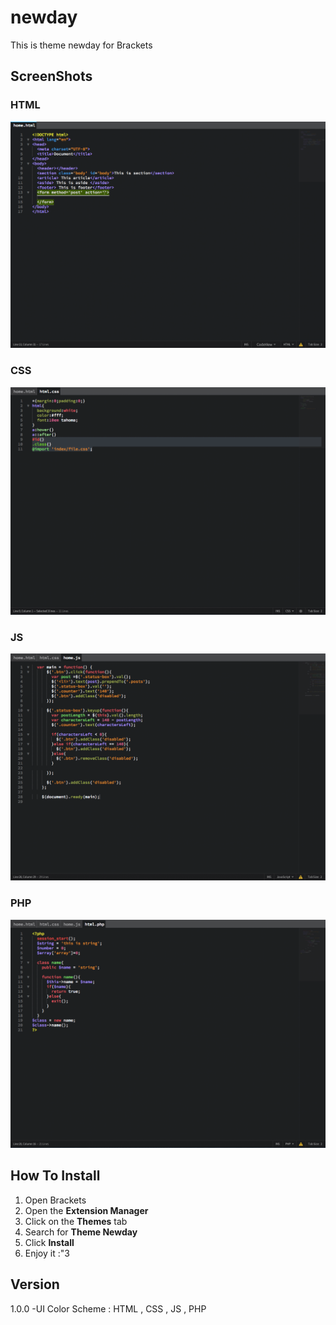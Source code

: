 # newday
This is theme newday for Brackets
## ScreenShots

### HTML
![html](screenshots/html.png)

### CSS
![html](screenshots/css.png)

### JS
![html](screenshots/js.png)

### PHP
![html](screenshots/php.png)

## How To Install
1. Open Brackets
2. Open the **Extension Manager**
3. Click on the **Themes** tab
4. Search for **Theme Newday**
5. Click **Install**
6. Enjoy it :"3
## Version 
1.0.0
-UI Color Scheme : HTML , CSS , JS , PHP
